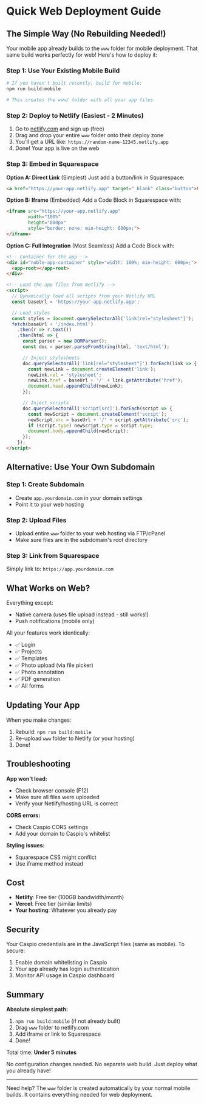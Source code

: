 # Quick Web Deployment Guide

## The Simple Way (No Rebuilding Needed!)

Your mobile app already builds to the `www` folder for mobile deployment. That same build works perfectly for web! Here's how to deploy it:

### Step 1: Use Your Existing Mobile Build

```bash
# If you haven't built recently, build for mobile:
npm run build:mobile

# This creates the www/ folder with all your app files
```

### Step 2: Deploy to Netlify (Easiest - 2 Minutes)

1. Go to [netlify.com](https://netlify.com) and sign up (free)
2. Drag and drop your entire `www` folder onto their deploy zone
3. You'll get a URL like: `https://random-name-12345.netlify.app`
4. Done! Your app is live on the web

### Step 3: Embed in Squarespace

**Option A: Direct Link** (Simplest)
Just add a button/link in Squarespace:
```html
<a href="https://your-app.netlify.app" target="_blank" class="button">Launch App</a>
```

**Option B: Iframe** (Embedded)
Add a Code Block in Squarespace with:
```html
<iframe src="https://your-app.netlify.app"
        width="100%"
        height="800px"
        style="border: none; min-height: 600px;">
</iframe>
```

**Option C: Full Integration** (Most Seamless)
Add a Code Block with:
```html
<!-- Container for the app -->
<div id="noble-app-container" style="width: 100%; min-height: 600px;">
  <app-root></app-root>
</div>

<!-- Load the app files from Netlify -->
<script>
  // Dynamically load all scripts from your Netlify URL
  const baseUrl = 'https://your-app.netlify.app';

  // Load styles
  const styles = document.querySelectorAll('link[rel="stylesheet"]');
  fetch(baseUrl + '/index.html')
    .then(r => r.text())
    .then(html => {
      const parser = new DOMParser();
      const doc = parser.parseFromString(html, 'text/html');

      // Inject stylesheets
      doc.querySelectorAll('link[rel="stylesheet"]').forEach(link => {
        const newLink = document.createElement('link');
        newLink.rel = 'stylesheet';
        newLink.href = baseUrl + '/' + link.getAttribute('href');
        document.head.appendChild(newLink);
      });

      // Inject scripts
      doc.querySelectorAll('script[src]').forEach(script => {
        const newScript = document.createElement('script');
        newScript.src = baseUrl + '/' + script.getAttribute('src');
        if (script.type) newScript.type = script.type;
        document.body.appendChild(newScript);
      });
    });
</script>
```

## Alternative: Use Your Own Subdomain

### Step 1: Create Subdomain
- Create `app.yourdomain.com` in your domain settings
- Point it to your web hosting

### Step 2: Upload Files
- Upload entire `www` folder to your web hosting via FTP/cPanel
- Make sure files are in the subdomain's root directory

### Step 3: Link from Squarespace
Simply link to: `https://app.yourdomain.com`

## What Works on Web?

Everything except:
- Native camera (uses file upload instead - still works!)
- Push notifications (mobile only)

All your features work identically:
- ✅ Login
- ✅ Projects
- ✅ Templates
- ✅ Photo upload (via file picker)
- ✅ Photo annotation
- ✅ PDF generation
- ✅ All forms

## Updating Your App

When you make changes:
1. Rebuild: `npm run build:mobile`
2. Re-upload `www` folder to Netlify (or your hosting)
3. Done!

## Troubleshooting

**App won't load:**
- Check browser console (F12)
- Make sure all files were uploaded
- Verify your Netlify/hosting URL is correct

**CORS errors:**
- Check Caspio CORS settings
- Add your domain to Caspio's whitelist

**Styling issues:**
- Squarespace CSS might conflict
- Use iframe method instead

## Cost

- **Netlify**: Free tier (100GB bandwidth/month)
- **Vercel**: Free tier (similar limits)
- **Your hosting**: Whatever you already pay

## Security

Your Caspio credentials are in the JavaScript files (same as mobile). To secure:
1. Enable domain whitelisting in Caspio
2. Your app already has login authentication
3. Monitor API usage in Caspio dashboard

## Summary

**Absolute simplest path:**
1. `npm run build:mobile` (if not already built)
2. Drag `www` folder to netlify.com
3. Add iframe or link to Squarespace
4. Done!

Total time: **Under 5 minutes**

No configuration changes needed. No separate web build. Just deploy what you already have!

---

Need help? The `www` folder is created automatically by your normal mobile builds. It contains everything needed for web deployment.
